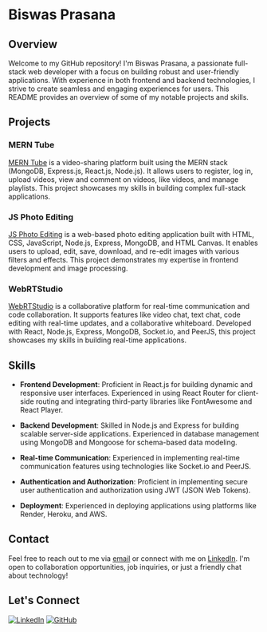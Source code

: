 # Biswas Prasana

## Overview

Welcome to my GitHub repository! I'm Biswas Prasana, a passionate full-stack web developer with a focus on building robust and user-friendly applications. With experience in both frontend and backend technologies, I strive to create seamless and engaging experiences for users. This README provides an overview of some of my notable projects and skills.

## Projects

### MERN Tube

[MERN Tube](https://github.com/biswasprasana001/mern-tube) is a video-sharing platform built using the MERN stack (MongoDB, Express.js, React.js, Node.js). It allows users to register, log in, upload videos, view and comment on videos, like videos, and manage playlists. This project showcases my skills in building complex full-stack applications.

### JS Photo Editing

[JS Photo Editing](https://github.com/biswasprasana001/js-photo-editing) is a web-based photo editing application built with HTML, CSS, JavaScript, Node.js, Express, MongoDB, and HTML Canvas. It enables users to upload, edit, save, download, and re-edit images with various filters and effects. This project demonstrates my expertise in frontend development and image processing.

### WebRTStudio

[WebRTStudio](https://github.com/biswasprasana001/WebRTStudio) is a collaborative platform for real-time communication and code collaboration. It supports features like video chat, text chat, code editing with real-time updates, and a collaborative whiteboard. Developed with React, Node.js, Express, MongoDB, Socket.io, and PeerJS, this project showcases my skills in building real-time applications.

## Skills

- **Frontend Development**: Proficient in React.js for building dynamic and responsive user interfaces. Experienced in using React Router for client-side routing and integrating third-party libraries like FontAwesome and React Player.

- **Backend Development**: Skilled in Node.js and Express for building scalable server-side applications. Experienced in database management using MongoDB and Mongoose for schema-based data modeling.

- **Real-time Communication**: Experienced in implementing real-time communication features using technologies like Socket.io and PeerJS.

- **Authentication and Authorization**: Proficient in implementing secure user authentication and authorization using JWT (JSON Web Tokens).

- **Deployment**: Experienced in deploying applications using platforms like Render, Heroku, and AWS.

## Contact

Feel free to reach out to me via [email](mailto:biswasprasana001@gmail.com) or connect with me on [LinkedIn](https://www.linkedin.com/in/biswasprasana001). I'm open to collaboration opportunities, job inquiries, or just a friendly chat about technology!

## Let's Connect

[![LinkedIn](https://img.shields.io/badge/LinkedIn-Connect-blue)](https://www.linkedin.com/in/biswas-prasana/)
[![GitHub](https://img.shields.io/badge/GitHub-Follow-green)](https://github.com/biswasprasana001)
